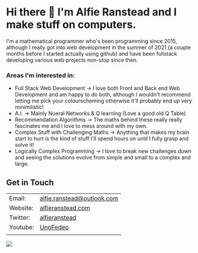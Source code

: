 # Hi there 👋 I'm **Alfie Ranstead** and I make stuff on computers.

I'm a mathematical programmer who's been programming since 2015, although I really got into web development in the summer of 2021 (a couple months before I started actually using github) and have been fullstack developing various web projects non-stop since then. 

### Areas I'm interested in:
 - Full Stack Web Development -> I love both Front and Back end Web Development and am happy to do both, although I wouldn't recommend letting me pick your colourscheming otherwise it'll probably end up very minimilistic!
 - A.I. -> Mainly Nueral Networks & Q learning (Love a good old Q Table)
 - Recommendation Algorithms -> The maths behind these really really fascinates me and I love to mess around with my own.
 - Complex Stuff with Challenging Maths -> Anything that makes my brain start to hurt is the kind of stuff I'll spend hours on until I fully grasp and solve it!
 - Logically Complex Programming -> I love to break new challenges down and seeing the solutions evolve from simple and small to a complex and large.

## Get in Touch
| | |
|---|---|
| Email: | alfie.ranstead@outlook.com |
| Website: | [alfieranstead.com](https://alfieranstead.com) |
| Twitter: | [alfieranstead](https://twitter.com/alfieranstead) |
| Youtube: | [UnoFedeo](https://youtube.com/c/unofedeo) |
| | |

![](https://komarev.com/ghpvc/?username=AlfieRan)
